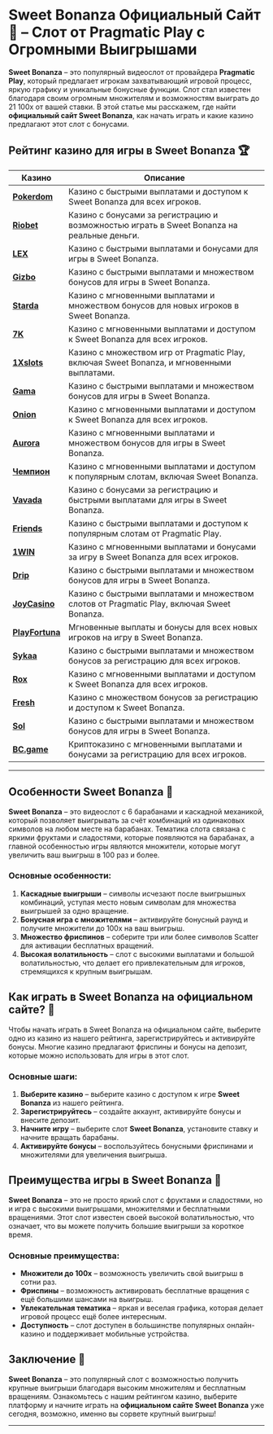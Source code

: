 # Sweet Bonanza Официальный Сайт 🍭 – Слот от Pragmatic Play с Огромными Выигрышами

**Sweet Bonanza** – это популярный видеослот от провайдера **Pragmatic Play**, который предлагает игрокам захватывающий игровой процесс, яркую графику и уникальные бонусные функции. Слот стал известен благодаря своим огромным множителям и возможностям выиграть до 21 100x от вашей ставки. В этой статье мы расскажем, где найти **официальный сайт Sweet Bonanza**, как начать играть и какие казино предлагают этот слот с бонусами.

## Рейтинг казино для игры в Sweet Bonanza 🏆

| Казино             | Описание                                                                                  |
|--------------------|-------------------------------------------------------------------------------------------|
| [**Pokerdom**](https://brandplay.link/4k77v2yx)      | Казино с быстрыми выплатами и доступом к Sweet Bonanza для всех игроков.               |
| [**Riobet**](https://brandplay.link/7xBLTPyj)        | Казино с бонусами за регистрацию и возможностью играть в Sweet Bonanza на реальные деньги. |
| [**LEX**](https://brandplay.link/zW4hdDFV)           | Казино с быстрыми выплатами и бонусами для игры в Sweet Bonanza.                        |
| [**Gizbo**](https://brandplay.link/bprXw4YV)         | Казино с быстрыми выплатами и множеством бонусов для игры в Sweet Bonanza.              |
| [**Starda**](https://brandplay.link/fB7xwRFL)        | Казино с мгновенными выплатами и множеством бонусов для новых игроков в Sweet Bonanza.  |
| [**7K**](https://brandplay.link/BvQyFShp)            | Казино с мгновенными выплатами и доступом к Sweet Bonanza для всех игроков.             |
| [**1Xslots**](https://brandplay.link/hSB1khtr)       | Казино с множеством игр от Pragmatic Play, включая Sweet Bonanza, и мгновенными выплатами.|
| [**Gama**](https://brandplay.link/j6NMKsDz)          | Казино с быстрыми выплатами и множеством бонусов для игры в Sweet Bonanza.              |
| [**Onion**](https://brandplay.link/zBGRVpQ9)         | Казино с мгновенными выплатами и доступом к Sweet Bonanza для всех игроков.             |
| [**Aurora**](https://10trafic-stat2.com/click/668546556bcc6313411604bd/6766/13032/subaccount)        | Казино с мгновенными выплатами и множеством бонусов для игры в Sweet Bonanza.          |
| [**Чемпион**](https://temon-gter.cfd/go/lRq?p80412p304504pcc44t17455)       | Казино с мгновенными выплатами и доступом к популярным слотам, включая Sweet Bonanza.  |
| [**Vavada**](https://vavadapartner.pro/?promo=ea5c9275-6854-4505-94fc-95ab18221945-linkb2)        | Казино с бонусами за регистрацию и быстрыми выплатами для игры в Sweet Bonanza.         |
| [**Friends**](https://gofriends.run/linkb2)       | Казино с быстрыми выплатами и доступом к популярным слотам от Pragmatic Play.           |
| [**1WIN**](https://brandplay.link/smXVpBbG)          | Казино с мгновенными выплатами и бонусами за игру в Sweet Bonanza для всех игроков.     |
| [**Drip**](https://drp-ircp01.com/c07e6a3db)          | Казино с быстрыми выплатами и множеством бонусов для игры в Sweet Bonanza.              |
| [**JoyCasino**](https://rpc30.call2me.pro/?/ru/registration?apkpop=0&partner=p24970p3291217pc98f)     | Казино с быстрыми выплатами и множеством слотов от Pragmatic Play, включая Sweet Bonanza.|
| [**PlayFortuna**](https://fortunapromo.net/alt/playfortuna/registration?0dc4a9362a71feb7e3f165fb8e766f70)   | Мгновенные выплаты и бонусы для всех новых игроков на игру в Sweet Bonanza.            |
| [**Sykaa**](https://s-two-way.com/?source=linkb2&pid=30697)         | Казино с быстрыми выплатами и множеством бонусов за регистрацию для всех игроков.       |
| [**Rox**](https://rox-pvwfpjgcxe.com/cb1ee18a5)           | Казино с мгновенными выплатами и доступом к Sweet Bonanza для всех игроков.             |
| [**Fresh**](https://fresh-eumwkxwao.com/c3f7b485d)         | Казино с множеством бонусов за регистрацию и доступом к Sweet Bonanza.                  |
| [**Sol**](https://sol-mmtdzfbaco.com/cb2415bca)           | Казино с быстрыми выплатами и множеством бонусов для игры в Sweet Bonanza.              |
| [**BC.game**](https://partnerbcgame.com/dcc53d441)        | Криптоказино с мгновенными выплатами и бонусами за регистрацию для всех игроков.        |

---

## Особенности Sweet Bonanza 🍭

**Sweet Bonanza** – это видеослот с 6 барабанами и каскадной механикой, который позволяет выигрывать за счёт комбинаций из одинаковых символов на любом месте на барабанах. Тематика слота связана с яркими фруктами и сладостями, которые появляются на барабанах, а главной особенностью игры являются множители, которые могут увеличить ваш выигрыш в 100 раз и более.

### Основные особенности:

1. **Каскадные выигрыши** – символы исчезают после выигрышных комбинаций, уступая место новым символам для множества выигрышей за одно вращение.
2. **Бонусная игра с множителями** – активируйте бонусный раунд и получите множители до 100x на ваш выигрыш.
3. **Множество фриспинов** – соберите три или более символов Scatter для активации бесплатных вращений.
4. **Высокая волатильность** – слот с высокими выплатами и большой волатильностью, что делает его привлекательным для игроков, стремящихся к крупным выигрышам.

## Как играть в Sweet Bonanza на официальном сайте? 🎰

Чтобы начать играть в Sweet Bonanza на официальном сайте, выберите одно из казино из нашего рейтинга, зарегистрируйтесь и активируйте бонусы. Многие казино предлагают фриспины и бонусы на депозит, которые можно использовать для игры в этот слот.

### Основные шаги:

1. **Выберите казино** – выберите казино с доступом к игре **Sweet Bonanza** из нашего рейтинга.
2. **Зарегистрируйтесь** – создайте аккаунт, активируйте бонусы и внесите депозит.
3. **Начните игру** – выберите слот **Sweet Bonanza**, установите ставку и начните вращать барабаны.
4. **Активируйте бонусы** – воспользуйтесь бонусными фриспинами и множителями для увеличения выигрыша.

## Преимущества игры в Sweet Bonanza 🌟

**Sweet Bonanza** – это не просто яркий слот с фруктами и сладостями, но и игра с высокими выигрышами, множителями и бесплатными вращениями. Этот слот известен своей высокой волатильностью, что означает, что вы можете получить большие выигрыши за короткое время.

### Основные преимущества:

- **Множители до 100x** – возможность увеличить свой выигрыш в сотни раз.
- **Фриспины** – возможность активировать бесплатные вращения с ещё большими шансами на выигрыш.
- **Увлекательная тематика** – яркая и веселая графика, которая делает игровой процесс ещё более интересным.
- **Доступность** – слот доступен в большинстве популярных онлайн-казино и поддерживает мобильные устройства.

## Заключение 🎲

**Sweet Bonanza** – это популярный слот с возможностью получить крупные выигрыши благодаря высоким множителям и бесплатным вращениям. Ознакомьтесь с нашим рейтингом казино, выберите платформу и начните играть на **официальном сайте Sweet Bonanza** уже сегодня, возможно, именно вы сорвете крупный выигрыш!

---

